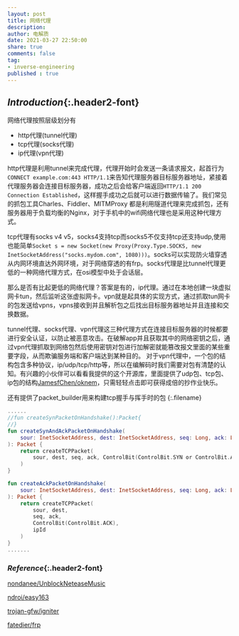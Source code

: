 ```yaml
---
layout: post
title: 网络代理
description: 
author: 电解质
date: 2021-03-27 22:50:00
share: true
comments: false
tag: 
- inverse-engineering
published : true
---
```

## *Introduction*{:.header2-font}
网络代理按照层级划分有
- http代理(tunnel代理)
- tcp代理(socks代理)
- ip代理(vpn代理)

http代理是利用tunnel来完成代理，代理开始时会发送一条请求报文，起首行为`CONNECT example.com:443 HTTP/1.1`来告知代理服务器目标服务器地址，紧接着代理服务器会连接目标服务器，成功之后会给客户端返回`HTTP/1.1 200 Connection Established`，这样握手成功之后就可以进行数据传输了。我们常见的抓包工具Charles、Fiddler、MITMProxy 都是利用隧道代理来完成抓包，还有服务器用于负载均衡的Nginx，对于手机中的wifi网络代理也是采用这种代理方式。

tcp代理有socks v4 v5，socks4支持tcp而socks5不仅支持tcp还支持udp,使用也能简单`Socket s = new Socket(new Proxy(Proxy.Type.SOCKS, new InetSocketAddress("socks.mydom.com", 1080)))`。socks可以实现防火墙穿透从内网环境直达外网环境，对于网络穿透的有frp。socks代理是比tunnel代理更低的一种网络代理方式，在osi模型中处于会话层。

那么是否有比起更低的网络代理？答案是有的，ip代理。通过在本地创建一块虚拟网卡tun，然后监听这张虚拟网卡。vpn就是起具体的实现方式，通过抓取tun网卡的包发送给vpns，vpns接收到并且解析包之后找出目标服务器地址并且连接和交换数据。

tunnel代理、socks代理、vpn代理这三种代理方式在连接目标服务器的时候都要进行安全认证，以防止被恶意攻击。在破解app并且获取其中的网络密钥之后，通过vpn代理抓取到网络包然后使用密钥对包进行加解密就能篡改报文里面的某些重要字段，从而欺骗服务端和客户端达到某种目的。
对于vpn代理中，一个包的结构包含多种协议，ip/udp/tcp/http等，所以在编解码时我们需要对包有清楚的认知。有兴趣的小伙伴可以看看我提供的这个开源库，里面提供了udp包、tcp包、ip包的结构[JamesfChen/oknem](https://github.com/JamesfChen/oknem/tree/main/androidvpn/app/src/main/java/com/jamesfchen/vpn/protocol)，只需轻轻点击即可获得成倍的抄作业快乐。

还有提供了packet_builder用来构建tcp握手与挥手时的包
{:.filename}
```kotlin
......
//fun createSynPacketOnHandshake():Packet{
//}
fun createSynAndAckPacketOnHandshake(
    sour: InetSocketAddress, dest: InetSocketAddress, seq: Long, ack: Long, ipId: Int
): Packet {
    return createTCPPacket(
        sour, dest, seq, ack, ControlBit(ControlBit.SYN or ControlBit.ACK), ipId
    )
}

fun createAckPacketOnHandshake(
    sour: InetSocketAddress, dest: InetSocketAddress, seq: Long, ack: Long, ipId: Int
): Packet {
    return createTCPPacket(
        sour, dest,
        seq, ack,
        ControlBit(ControlBit.ACK),
        ipId
    )
}
.......
```
### *Reference*{:.header2-font}
[nondanee/UnblockNeteaseMusic](https://github.com/nondanee/UnblockNeteaseMusic)

[ndroi/easy163](https://github.com/ndroi/easy163)

[trojan-gfw/igniter](https://github.com/trojan-gfw/igniter)

[fatedier/frp](https://github.com/fatedier/frp)